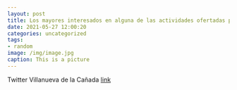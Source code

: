 ```yaml
---
layout: post
title: Los mayores interesados en alguna de las actividades ofertadas por el Ayuntamiento para ellos pueden informarse en el ☎ 91811730...
date: 2021-05-27 12:00:20
categories: uncategorized
tags:
- random
image: /img/image.jpg
caption: This is a picture
---
```

Twitter Villanueva de la Cañada [link](https://twitter.com/AytoVDLCanada/status/1397541093395386371)
